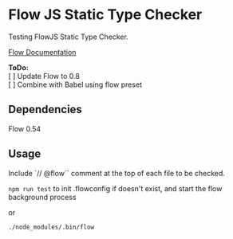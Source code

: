 # Flow JS Static Type Checker

Testing FlowJS Static Type Checker.

[Flow Documentation](https://flow.org/en/)

**ToDo:**  
[ ] Update Flow to 0.8  
[ ] Combine with Babel using flow preset  

## Dependencies

Flow 0.54

## Usage

Include `// @flow`` comment at the top of each file to be checked.

`npm run test` to init .flowconfig if doesn't exist, and start the flow background process

or

`./node_modules/.bin/flow`
